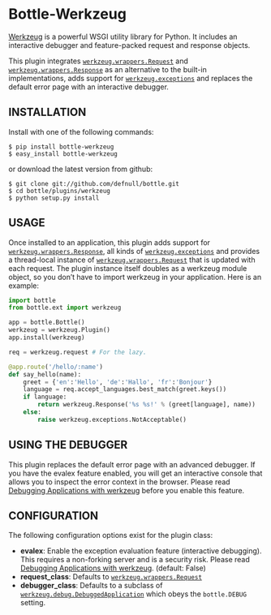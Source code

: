 # Bottle-Werkzeug

[Werkzeug](http://werkzeug.pocoo.org/) is a powerful WSGI utility library for Python. It includes an interactive debugger and feature-packed request and response objects.

This plugin integrates [`werkzeug.wrappers.Request`](https://werkzeug.palletsprojects.com/en/2.0.x/wrappers/#werkzeug.wrappers.Request) and [`werkzeug.wrappers.Response`](https://werkzeug.palletsprojects.com/en/2.0.x/wrappers/#werkzeug.wrappers.Response) as an alternative to the built-in implementations, adds support for [`werkzeug.exceptions`](https://werkzeug.palletsprojects.com/en/2.0.x/exceptions/#module-werkzeug.exceptions) and replaces the default error page with an interactive debugger.

## INSTALLATION

Install with one of the following commands:

```
$ pip install bottle-werkzeug
$ easy_install bottle-werkzeug
```

or download the latest version from github:

```
$ git clone git://github.com/defnull/bottle.git
$ cd bottle/plugins/werkzeug
$ python setup.py install
```

## USAGE

Once installed to an application, this plugin adds support for [`werkzeug.wrappers.Response`](https://werkzeug.palletsprojects.com/en/2.0.x/wrappers/#werkzeug.wrappers.Response), all kinds of [`werkzeug.exceptions`](https://werkzeug.palletsprojects.com/en/2.0.x/exceptions/#module-werkzeug.exceptions) and provides a thread-local instance of [`werkzeug.wrappers.Request`](https://werkzeug.palletsprojects.com/en/2.0.x/wrappers/#werkzeug.wrappers.Request) that is updated with each request. The plugin instance itself doubles as a werkzeug module object, so you don’t have to import werkzeug in your application. Here is an example:

```python
import bottle
from bottle.ext import werkzeug

app = bottle.Bottle()
werkzeug = werkzeug.Plugin()
app.install(werkzeug)

req = werkzeug.request # For the lazy.

@app.route('/hello/:name')
def say_hello(name):
    greet = {'en':'Hello', 'de':'Hallo', 'fr':'Bonjour'}
    language = req.accept_languages.best_match(greet.keys())
    if language:
        return werkzeug.Response('%s %s!' % (greet[language], name))
    else:
        raise werkzeug.exceptions.NotAcceptable()
```

## USING THE DEBUGGER

This plugin replaces the default error page with an advanced debugger. If you have the evalex feature enabled, you will get an interactive console that allows you to inspect the error context in the browser. Please read [Debugging Applications with werkzeug](werkzeug:debug) before you enable this feature.

## CONFIGURATION

The following configuration options exist for the plugin class:

-   **evalex**: Enable the exception evaluation feature (interactive debugging). This requires a non-forking server and is a security risk. Please read [Debugging Applications with werkzeug](werkzeug:debug). (default: False)
-   **request_class**: Defaults to [`werkzeug.wrappers.Request`](https://werkzeug.palletsprojects.com/en/2.0.x/wrappers/#werkzeug.wrappers.Request)
-   **debugger_class**: Defaults to a subclass of [`werkzeug.debug.DebuggedApplication`](https://werkzeug.palletsprojects.com/en/2.0.x/debug/#werkzeug.debug.DebuggedApplication) which obeys the `bottle.DEBUG` setting.
